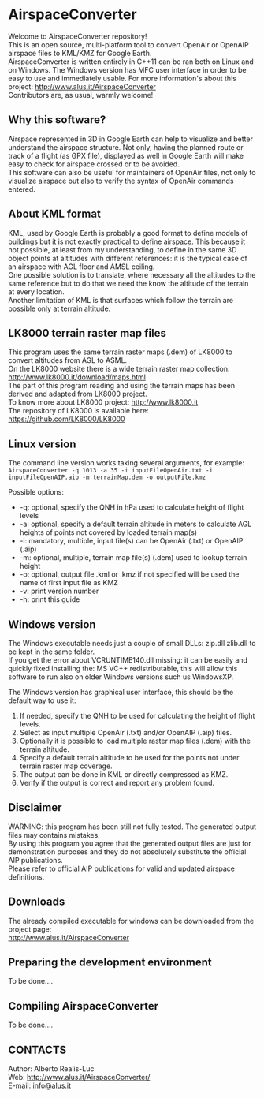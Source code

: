 AirspaceConverter
=================
Welcome to AirspaceConverter repository!  
This is an open source, multi-platform  tool to convert OpenAir or OpenAIP airspace files to KML/KMZ for Google Earth.  
AirspaceConverter is written entirely in C++11 can be ran both on Linux and on Windows.
The Windows version has MFC user interface in order to be easy to use and immediately usable.
For more information's about this project: http://www.alus.it/AirspaceConverter  
Contributors are, as usual, warmly welcome!

Why this software?
-----------------
Airspace represented in 3D in Google Earth can help to visualize and better understand the airspace structure.
Not only, having the planned route or track of a flight (as GPX file), displayed as well in Google Earth will make easy to check for airspace crossed or to be avoided.  
This software can also be useful for maintainers of OpenAir files, not only to visualize airspace but also to verify the syntax of OpenAir commands entered.

About KML format
----------------
KML, used by Google Earth is probably a good format to define models of buildings but it is not exactly practical to define airspace. This because it not possible, at least from my understanding, to define in the same 3D object points at altitudes with different references: it is the typical case of an airspace with AGL floor and AMSL ceiling.  
One possible solution is to translate, where necessary all the altitudes to the same reference but to do that we need the know the altitude of the terrain at every location.  
Another limitation of KML is that surfaces which follow the terrain are possible only at terrain altitude.

LK8000 terrain raster map files
-------------------------------
This program uses the same terrain raster maps (.dem) of LK8000 to convert altitudes from AGL to ASML.  
On the LK8000 website there is a wide terrain raster map collection: http://www.lk8000.it/download/maps.html  
The part of this program reading and using the terrain maps has been derived and adapted from LK8000 project.  
To know more about LK8000 project: http://www.lk8000.it  
The repository of LK8000 is available here: https://github.com/LK8000/LK8000

Linux version
-------------
The command line version works taking several arguments, for example:  
`AirspaceConverter -q 1013 -a 35 -i inputFileOpenAir.txt -i inputFileOpenAIP.aip -m terrainMap.dem -o outputFile.kmz`  

Possible options:  
* -q: optional, specify the QNH in hPa used to calculate height of flight levels
* -a: optional, specify a default terrain altitude in meters to calculate AGL heights of points not covered by loaded terrain map(s)
* -i: mandatory, multiple, input file(s) can be OpenAir (.txt) or OpenAIP (.aip)
* -m: optional, multiple, terrain map file(s) (.dem) used to lookup terrain height
* -o: optional, output file .kml or .kmz if not specified will be used the name of first input file as KMZ
* -v: print version number
* -h: print this guide

Windows version
---------------
The Windows executable needs just a couple of small DLLs: zip.dll zlib.dll to be kept in the same folder.  
If you get the error about VCRUNTIME140.dll missing: it can be easily and quickly fixed installing the: MS VC++ redistributable, this will allow this software to run also on older Windows versions such us WindowsXP.  

The Windows version has graphical user interface, this should be the default way to use it:  
1. If needed, specify the QNH to be used for calculating the height of flight levels.
2. Select as input multiple OpenAir (.txt) and/or OpenAIP (.aip) files.
3. Optionally it is possible to load multiple raster map files (.dem) with the terrain altitude.
4. Specify a default terrain altitude to be used for the points not under terrain raster map coverage.
5. The output can be done in KML or directly compressed as KMZ.
6. Verify if the output is correct and report any problem found.

Disclaimer
----------
WARNING: this program has been still not fully tested. The generated output files may contains mistakes.  
By using this program you agree that the generated output files are just for demonstration purposes and they do not absolutely substitute the official AIP publications.  
Please refer to official AIP publications for valid and updated airspace definitions.

Downloads
---------
The already compiled executable for windows can be downloaded from the project page:  
http://www.alus.it/AirspaceConverter

Preparing the development environment
-------------------------------------
To be done....

Compiling AirspaceConverter
---------------------------
To be done....

CONTACTS
--------
Author: Alberto Realis-Luc  
Web: http://www.alus.it/AirspaceConverter/  
E-mail: info@alus.it
